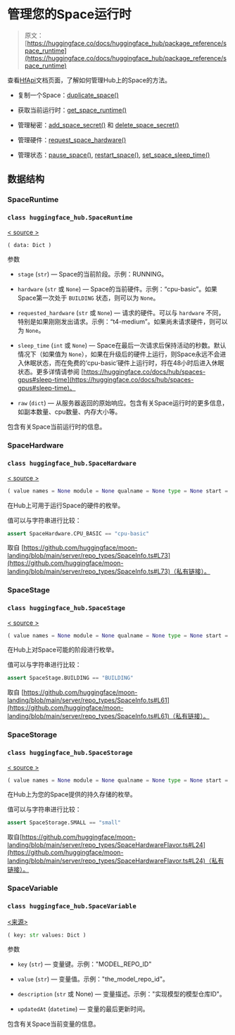 # 管理您的Space运行时

> 原文：[https://huggingface.co/docs/huggingface_hub/package_reference/space_runtime](https://huggingface.co/docs/huggingface_hub/package_reference/space_runtime)

查看[HfApi](/docs/huggingface_hub/v0.20.3/en/package_reference/hf_api#huggingface_hub.HfApi)文档页面，了解如何管理Hub上的Space的方法。

+   复制一个Space：[duplicate_space()](/docs/huggingface_hub/v0.20.3/en/package_reference/hf_api#huggingface_hub.HfApi.duplicate_space)

+   获取当前运行时：[get_space_runtime()](/docs/huggingface_hub/v0.20.3/en/package_reference/hf_api#huggingface_hub.HfApi.get_space_runtime)

+   管理秘密：[add_space_secret()](/docs/huggingface_hub/v0.20.3/en/package_reference/hf_api#huggingface_hub.HfApi.add_space_secret) 和 [delete_space_secret()](/docs/huggingface_hub/v0.20.3/en/package_reference/hf_api#huggingface_hub.HfApi.delete_space_secret)

+   管理硬件：[request_space_hardware()](/docs/huggingface_hub/v0.20.3/en/package_reference/hf_api#huggingface_hub.HfApi.request_space_hardware)

+   管理状态：[pause_space()](/docs/huggingface_hub/v0.20.3/en/package_reference/hf_api#huggingface_hub.HfApi.pause_space), [restart_space()](/docs/huggingface_hub/v0.20.3/en/package_reference/hf_api#huggingface_hub.HfApi.restart_space), [set_space_sleep_time()](/docs/huggingface_hub/v0.20.3/en/package_reference/hf_api#huggingface_hub.HfApi.set_space_sleep_time)

## 数据结构

### SpaceRuntime

### `class huggingface_hub.SpaceRuntime`

[< source >](https://github.com/huggingface/huggingface_hub/blob/v0.20.3/src/huggingface_hub/_space_api.py#L89)

```py
( data: Dict )
```

参数

+   `stage` (`str`) — Space的当前阶段。示例：RUNNING。

+   `hardware` (`str` 或 `None`) — Space的当前硬件。示例：“cpu-basic”。如果Space第一次处于 `BUILDING` 状态，则可以为 `None`。

+   `requested_hardware` (`str` 或 `None`) — 请求的硬件。可以与 `hardware` 不同，特别是如果刚刚发出请求。示例：“t4-medium”。如果尚未请求硬件，则可以为 `None`。

+   `sleep_time` (`int` 或 `None`) — Space在最后一次请求后保持活动的秒数。默认情况下（如果值为 `None`），如果在升级后的硬件上运行，则Space永远不会进入休眠状态，而在免费的‘cpu-basic’硬件上运行时，将在48小时后进入休眠状态。更多详情请参阅 [https://huggingface.co/docs/hub/spaces-gpus#sleep-time](https://huggingface.co/docs/hub/spaces-gpus#sleep-time)。

+   `raw` (`dict`) — 从服务器返回的原始响应。包含有关Space运行时的更多信息，如副本数量、cpu数量、内存大小等。

包含有关Space当前运行时的信息。

### SpaceHardware

### `class huggingface_hub.SpaceHardware`

[< source >](https://github.com/huggingface/huggingface_hub/blob/v0.20.3/src/huggingface_hub/_space_api.py#L48)

```py
( value names = None module = None qualname = None type = None start = 1 )
```

在Hub上可用于运行Space的硬件的枚举。

值可以与字符串进行比较：

```py
assert SpaceHardware.CPU_BASIC == "cpu-basic"
```

取自 [https://github.com/huggingface/moon-landing/blob/main/server/repo_types/SpaceInfo.ts#L73](https://github.com/huggingface/moon-landing/blob/main/server/repo_types/SpaceInfo.ts#L73)（私有链接）。

### SpaceStage

### `class huggingface_hub.SpaceStage`

[< source >](https://github.com/huggingface/huggingface_hub/blob/v0.20.3/src/huggingface_hub/_space_api.py#L23)

```py
( value names = None module = None qualname = None type = None start = 1 )
```

在Hub上对Space可能的阶段进行枚举。

值可以与字符串进行比较：

```py
assert SpaceStage.BUILDING == "BUILDING"
```

取自 [https://github.com/huggingface/moon-landing/blob/main/server/repo_types/SpaceInfo.ts#L61](https://github.com/huggingface/moon-landing/blob/main/server/repo_types/SpaceInfo.ts#L61)（私有链接）。

### SpaceStorage

### `class huggingface_hub.SpaceStorage`

[< source >](https://github.com/huggingface/huggingface_hub/blob/v0.20.3/src/huggingface_hub/_space_api.py#L72)

```py
( value names = None module = None qualname = None type = None start = 1 )
```

在Hub上为您的Space提供的持久存储的枚举。

值可以与字符串进行比较：

```py
assert SpaceStorage.SMALL == "small"
```

取自[https://github.com/huggingface/moon-landing/blob/main/server/repo_types/SpaceHardwareFlavor.ts#L24](https://github.com/huggingface/moon-landing/blob/main/server/repo_types/SpaceHardwareFlavor.ts#L24)（私有链接）。

### SpaceVariable

### `class huggingface_hub.SpaceVariable`

[<来源>](https://github.com/huggingface/huggingface_hub/blob/v0.20.3/src/huggingface_hub/_space_api.py#L129)

```py
( key: str values: Dict )
```

参数

+   `key` (`str`) — 变量键。示例："MODEL_REPO_ID"

+   `value` (`str`) — 变量值。示例："the_model_repo_id"。

+   `description` (`str` 或 None) — 变量描述。示例："实现模型的模型仓库ID"。

+   `updatedAt` (`datetime`) — 变量的最后更新时间。

包含有关Space当前变量的信息。
